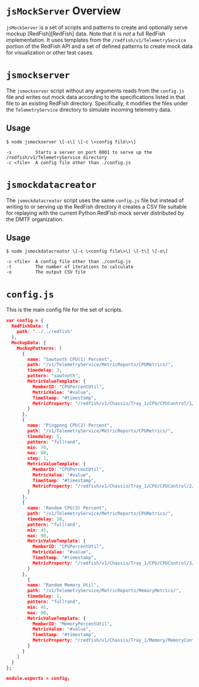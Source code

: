 # `jsMockServer` Overview

`jsMockServer` is a set of scripts and patterns to create and optionally serve mockup [RedFish][RedFish] data. Note that it is *not* a full RedFish implementation. It uses templates from the `/redfish/v1/TelemetryService` portion of the RedFish API and a set of defined patterns to create mock data for visualization or other test cases.

# `jsmockserver`

The `jsmockserver` script without any arguments reads from the `config.js` file and writes out mock data according to the specifications listed in that file to an existing RedFish directory. Specifically, it modifies the files under the `TelemetryService` directory to simulate incoming telemetry data.

## Usage

```
$ node jsmockserver \[-s\] \[-c \<config file\>\]

-s         Starts a server on port 8001 to serve up the /redfish/v1/TelemetryService directory
-c <file>  A config file other than ./config.js
```

# `jsmockdatacreator`

The `jsmockdatacreator` script uses the same `config.js` file but instead of writing to or serving up the RedFish directory it creates a CSV file suitable for replaying with the current Python RedFish mock server distributed by the DMTF organization.

## Usage

```
$ node jsmockdatacreator \[-c \<config file\>\] \[-t\] \[-o\]

-c <file>  A config file other than ./config.js
-t         The number of iterations to calculate
-o         The output CSV file
```

# `config.js`

This is the main config file for the set of scripts.

```json
var config = {
  RedFishData: {
    path: "../../redfish"
  },
  MockupData: {
    MockupPatterns: [
      {
        name: "Sawtooth CPU(1) Percent",
        path: "/v1/TelemetryService/MetricReports/CPUMetrics/",
        timedelay: 3,
        pattern: "sawtooth",
        MetricValueTemplate: {
          MemberID: "CPUPercentUtil",
          MetricValue: "#value",
          TimeStamp: "#timestamp",
          MetricProperty: "/redfish/v1/Chassis/Tray_1/CPU/CPUControl/1/CPUUtil"
        }
      },
      {
        name: "Pingpong CPU(2) Percent",
        path: "/v1/TelemetryService/MetricReports/CPUMetrics/",
        timedelay: 5,
        pattern: "fullrand",
        min: 70,
        max: 80,
        step: 1,
        MetricValueTemplate: {
          MemberID: "CPUPercentUtil",
          MetricValue: "#value",
          TimeStamp: "#timestamp",
          MetricProperty: "/redfish/v1/Chassis/Tray_1/CPU/CPUControl/2/CPUUtil"
        }
      },
      {
        name: "Random CPU(3) Percent",
        path: "/v1/TelemetryService/MetricReports/CPUMetrics/",
        timedelay: 10,
        pattern: "fullrand",
        min: 45,
        max: 90,
        MetricValueTemplate: {
          MemberID: "CPUPercentUtil",
          MetricValue: "#value",
          TimeStamp: "#timestamp",
          MetricProperty: "/redfish/v1/Chassis/Tray_1/CPU/CPUControl/3/CPUUtil"
        }
      },
		{
        name: "Random Memory Util",
        path: "/v1/TelemetryService/MetricReports/MemoryMetrics/",
        timedelay: 1,
        pattern: "fullrand",
        min: 45,
        max: 90,
        MetricValueTemplate: {
          MemberID: "MemoryPercentUtil",
          MetricValue: "#value",
          TimeStamp: "#timestamp",
          MetricProperty: "/redfish/v1/Chassis/Tray_1/Memory/MemoryControl/1/MemoryUtil"
        }
	  }
    ]
  }
};

module.exports = config;
```

